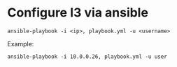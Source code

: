 # Configure I3 via ansible

```
ansible-playbook -i <ip>, playbook.yml -u <username>
```

Example:
```
ansible-playbook -i 10.0.0.26, playbook.yml -u user
```
